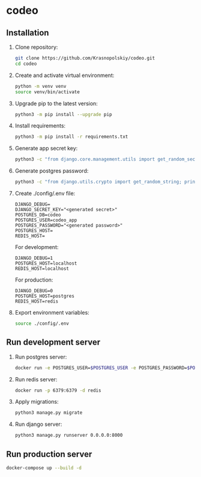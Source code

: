 # codeo
## Installation
1. Clone repository:
    ```bash
    git clone https://github.com/Krasnopolskiy/codeo.git
    cd codeo
    ```
2. Create and activate virtual environment:
    ```bash
    python -m venv venv
    source venv/bin/activate
    ```
3. Upgrade pip to the latest version:
    ```bash
    python3 -m pip install --upgrade pip
    ```
4. Install requirements:
    ```bash
    python3 -m pip install -r requirements.txt
    ```
5. Generate app secret key:
    ```bash
    python3 -c "from django.core.management.utils import get_random_secret_key; print(get_random_secret_key())"
    ```
6. Generate postgres password:
    ```bash
    python3 -c "from django.utils.crypto import get_random_string; print(get_random_string(16))"
    ```
7. Create ./config/.env file:
    ```
    DJANGO_DEBUG=
    DJANGO_SECRET_KEY="<generated secret>"
    POSTGRES_DB=codeo
    POSTGRES_USER=codeo_app
    POSTGRES_PASSWORD="<generated password>"
    POSTGRES_HOST=
    REDIS_HOST=
    ```
    For development:
    ```
    DJANGO_DEBUG=1
    POSTGRES_HOST=localhost
    REDIS_HOST=localhost
    ```
    For production:
    ```
    DJANGO_DEBUG=0
    POSTGRES_HOST=postgres
    REDIS_HOST=redis
    ```
8. Export environment variables:
    ```bash
    source ./config/.env
    ```
## Run development server
1. Run postgres server:
    ```bash
    docker run -e POSTGRES_USER=$POSTGRES_USER -e POSTGRES_PASSWORD=$POSTGRES_PASSWORD -e POSTGRES_DB=$POSTGRES_DB -p 5432:5432 -d postgres
    ```
2. Run redis server:
    ```bash
    docker run -p 6379:6379 -d redis
    ```
3. Apply migrations:
    ```bash
    python3 manage.py migrate
    ```
4. Run django server:
    ```bash
    python3 manage.py runserver 0.0.0.0:8000
    ```
## Run production server
```bash
docker-compose up --build -d
```
